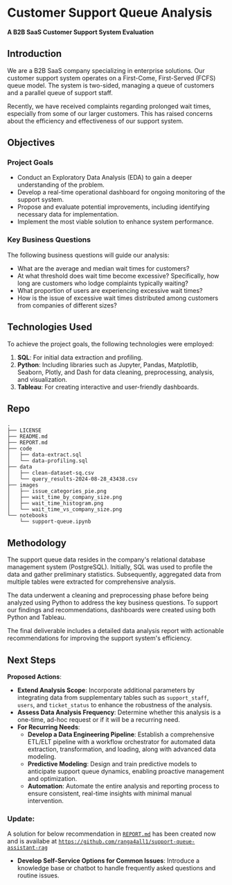 # Customer Support Queue Analysis
**A B2B SaaS Customer Support System Evaluation**

## Introduction

We are a B2B SaaS company specializing in enterprise solutions. Our customer support system operates on a First-Come, First-Served (FCFS) queue model. The system is two-sided, managing a queue of customers and a parallel queue of support staff.

Recently, we have received complaints regarding prolonged wait times, especially from some of our larger customers. This has raised concerns about the efficiency and effectiveness of our support system.

## Objectives

### Project Goals

- Conduct an Exploratory Data Analysis (EDA) to gain a deeper understanding of the problem.
- Develop a real-time operational dashboard for ongoing monitoring of the support system.
- Propose and evaluate potential improvements, including identifying necessary data for implementation.
- Implement the most viable solution to enhance system performance.

### Key Business Questions

The following business questions will guide our analysis:

- What are the average and median wait times for customers?
- At what threshold does wait time become excessive? Specifically, how long are customers who lodge complaints typically waiting?
- What proportion of users are experiencing excessive wait times?
- How is the issue of excessive wait times distributed among customers from companies of different sizes?

## Technologies Used

To achieve the project goals, the following technologies were employed:

1. **SQL**: For initial data extraction and profiling.
2. **Python**: Including libraries such as Jupyter, Pandas, Matplotlib, Seaborn, Plotly, and Dash for data cleaning, preprocessing, analysis, and visualization.
3. **Tableau**: For creating interactive and user-friendly dashboards.

## Repo
```
.
├── LICENSE
├── README.md
├── REPORT.md
├── code
│   ├── data-extract.sql
│   └── data-profiling.sql
├── data
│   ├── clean-dataset-sq.csv
│   └── query_results-2024-08-28_43438.csv
├── images
│   ├── issue_categories_pie.png
│   ├── wait_time_by_company_size.png
│   ├── wait_time_histogram.png
│   └── wait_time_vs_company_size.png
└── notebooks
    └── support-queue.ipynb
```

## Methodology

The support queue data resides in the company's relational database management system (PostgreSQL). Initially, SQL was used to profile the data and gather preliminary statistics. Subsequently, aggregated data from multiple tables were extracted for comprehensive analysis.

The data underwent a cleaning and preprocessing phase before being analyzed using Python to address the key business questions. To support our findings and recommendations, dashboards were created using both Python and Tableau.

The final deliverable includes a detailed data analysis report with actionable recommendations for improving the support system's efficiency.

## Next Steps

**Proposed Actions**:

- **Extend Analysis Scope**: Incorporate additional parameters by integrating data from supplementary tables such as `support_staff`, `users`, and `ticket_status` to enhance the robustness of the analysis.
- **Assess Data Analysis Frequency**: Determine whether this analysis is a one-time, ad-hoc request or if it will be a recurring need.
- **For Recurring Needs**:
    - **Develop a Data Engineering Pipeline**: Establish a comprehensive ETL/ELT pipeline with a workflow orchestrator for automated data extraction, transformation, and loading, along with advanced data modeling.
    - **Predictive Modeling**: Design and train predictive models to anticipate support queue dynamics, enabling proactive management and optimization.
    - **Automation**: Automate the entire analysis and reporting process to ensure consistent, real-time insights with minimal manual intervention.


### **Update**:
A solution for below recommendation in [`REPORT.md`](REPORT.md) has been created now and is availabe at [`https://github.com/ranga4all1/support-queue-assistant-rag`](https://github.com/ranga4all1/support-queue-assistant-rag)

- **Develop Self-Service Options for Common Issues**: Introduce a knowledge base or chatbot to handle frequently asked questions and routine issues.